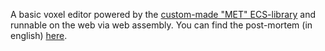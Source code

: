 A basic voxel editor powered by the <a target="_blank" href="https://www.guillaumehaerinck.com/#/project-detail/met-ecs">custom-made "MET" ECS-library</a> and runnable on the web via web assembly. You can find the post-mortem (in english) [here](https://github.com/guillaume-haerinck/cube-beast-editor/tree/master/doc).
